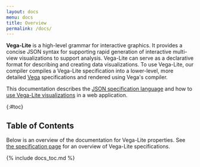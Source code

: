 ```yaml
---
layout: docs
menu: docs
title: Overview
permalink: /docs/
---
```


**Vega-Lite** is a high-level grammar for interactive graphics. It provides a concise JSON syntax for supporting rapid generation of interactive multi-view visualizations to support analysis. Vega-Lite can serve as a declarative format for describing and creating data visualizations. To use Vega-Lite, our compiler compiles a Vega-Lite specification into a lower-level, more detailed [Vega](https://vega.github.io/vega) specifications and rendered using Vega's compiler.

This documentation describes the [JSON specification language](#spec) and how to [use Vega-Lite visualizations]({{site.baseurl}}/usage/embed.html) in a web application.

{:#toc}

## Table of Contents

Below is an overview of the documentation for Vega-Lite properties. See [the specification page](spec.html) for an overview of Vega-Lite specifications.

{% include docs_toc.md %}
